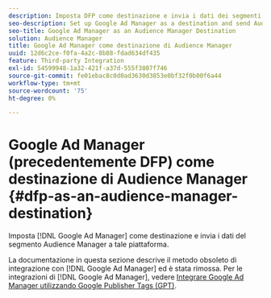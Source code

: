 ```yaml
---
description: Imposta DFP come destinazione e invia i dati dei segmenti di Audience Manager a tale piattaforma.
seo-description: Set up Google Ad Manager as a destination and send Audience Manager segment data to that platform.
seo-title: Google Ad Manager as an Audience Manager Destination
solution: Audience Manager
title: Google Ad Manager come destinazione di Audience Manager
uuid: 12d6c2ce-f0fa-4a2c-8b88-fdad634df435
feature: Third-party Integration
exl-id: 54599948-1a32-421f-a37d-555f3807f746
source-git-commit: fe01ebac8c0d0ad3630d3853e0bf32f0b00f6a44
workflow-type: tm+mt
source-wordcount: '75'
ht-degree: 0%

---
```


# Google Ad Manager (precedentemente DFP) come destinazione di Audience Manager {#dfp-as-an-audience-manager-destination}

Imposta [!DNL Google Ad Manager] come destinazione e invia i dati del segmento Audience Manager a tale piattaforma.

La documentazione in questa sezione descrive il metodo obsoleto di integrazione con [!DNL Google Ad Manager] ed è stata rimossa. Per le integrazioni di [!DNL Google Ad Manager], vedere [Integrare Google Ad Manager utilizzando Google Publisher Tags (GPT)](../integration/gpt-aam-destination/gpt-aam-requirements.md).
